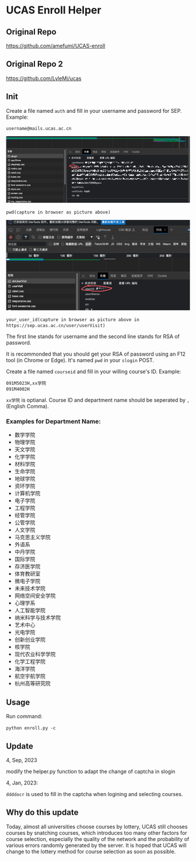 # UCAS Enroll Helper

## Original Repo
https://github.com/amefumi/UCAS-enroll
## Original Repo 2
https://github.com/LyleMi/ucas
## Init

Create a file named `auth` and fill in your username and password for SEP. Example:
```
username@mails.ucas.ac.cn
```
![img.png](img.png)
```
pwd(capture in browser as picture above)
```
![img_1.png](img_1.png)
```
your_user_id(capture in browser as picture above in https://sep.ucas.ac.cn/user/userVisit)
```

The first line stands for username and the second line stands for RSA of password.

It is recommonded that you should get your RSA of password using an F12 tool (in Chrome or Edge). It's named `pwd` in your `slogin` POST.

Create a file named `courseid` and fill in your willing course's ID. Example:

```
091M5023H,xx学院
091M4002H
```

`xx学院` is optianal. Course ID and department name should be seperated by `,` (English Comma).

### Examples for Department Name:
- 数学学院
- 物理学院
- 天文学院
- 化学学院
- 材料学院
- 生命学院
- 地球学院
- 资环学院
- 计算机学院
- 电子学院
- 工程学院
- 经管学院
- 公管学院
- 人文学院
- 马克思主义学院
- 外语系
- 中丹学院
- 国际学院
- 存济医学院
- 体育教研室
- 微电子学院
- 未来技术学院
- 网络空间安全学院
- 心理学系
- 人工智能学院
- 纳米科学与技术学院
- 艺术中心
- 光电学院
- 创新创业学院
- 核学院
- 现代农业科学学院
- 化学工程学院
- 海洋学院
- 航空宇航学院
- 杭州高等研究院

## Usage
Run command:

 ``python enroll.py -c`` 

## Update
4, Sep, 2023

modify the helper.py function to adapt the change of captcha in slogin 

4, Jan, 2023:

`ddddocr` is used to fill in the captcha when logining and selecting courses.

## Why do this update

Today, almost all universities choose courses by lottery, UCAS still chooses courses by snatching courses, which introduces too many other factors for course selection, especially the quality of the network and the probability of various errors randomly generated by the server. It is hoped that UCAS will change to the lottery method for course selection as soon as possible.